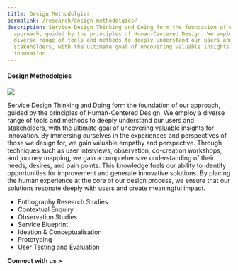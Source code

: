 ```yaml
---
title: Design Methodolgies
permalink: /research/design-methodolgies/
description: Service Design Thinking and Doing form the foundation of our
  approach, guided by the principles of Human-Centered Design. We employ a
  diverse range of tools and methods to deeply understand our users and
  stakeholders, with the ultimate goal of uncovering valuable insights for
  innovation.
---
```

#### **Design Methodolgies**

![](/images/Research/research_methodolgies.jpg)

Service Design Thinking and Doing form the foundation of our approach, guided by the principles of Human-Centered Design. We employ a diverse range of tools and methods to deeply understand our users and stakeholders, with the ultimate goal of uncovering valuable insights for innovation. By immersing ourselves in the experiences and perspectives of those we design for, we gain valuable empathy and perspective. Through techniques such as user interviews, observation, co-creation workshops, and journey mapping, we gain a comprehensive understanding of their needs, desires, and pain points. This knowledge fuels our ability to identify opportunities for improvement and generate innovative solutions. By placing the human experience at the core of our design process, we ensure that our solutions resonate deeply with users and create meaningful impact. 


* Enthography Research Studies 
* Contextual Enquiry 
* Observation Studies 
* Service Blueprint 
* Ideation & Conceptualisation 
* Prototyping 
* User Testing and Evaluation 

**Connect with us >**